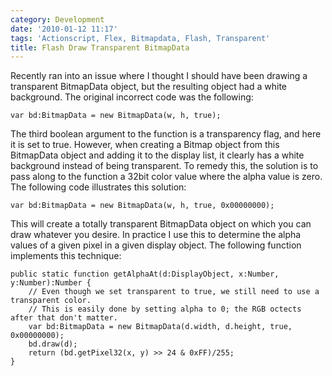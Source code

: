 ```yaml
---
category: Development
date: '2010-01-12 11:17'
tags: 'Actionscript, Flex, Bitmapdata, Flash, Transparent'
title: Flash Draw Transparent BitmapData
---
```


Recently ran into an issue where I thought I should have been drawing a
transparent BitmapData object, but the resulting object had a white
background. The original incorrect code was the following:

``` {.sourceCode .actionscript}
var bd:BitmapData = new BitmapData(w, h, true);
```

The third boolean argument to the function is a transparency flag, and
here it is set to true. However, when creating a Bitmap object from this
BitmapData object and adding it to the display list, it clearly has a
white background instead of being transparent. To remedy this, the
solution is to pass along to the function a 32bit color value where the
alpha value is zero. The following code illustrates this solution:

``` {.sourceCode .actionscript}
var bd:BitmapData = new BitmapData(w, h, true, 0x00000000);
```

This will create a totally transparent BitmapData object on which you
can draw whatever you desire. In practice I use this to determine the
alpha values of a given pixel in a given display object. The following
function implements this technique:

``` {.sourceCode .actionscript}
public static function getAlphaAt(d:DisplayObject, x:Number, y:Number):Number {
    // Even though we set transparent to true, we still need to use a transparent color.
    // This is easily done by setting alpha to 0; the RGB octects after that don't matter.
    var bd:BitmapData = new BitmapData(d.width, d.height, true, 0x00000000);
    bd.draw(d);
    return (bd.getPixel32(x, y) >> 24 & 0xFF)/255;
}
```
